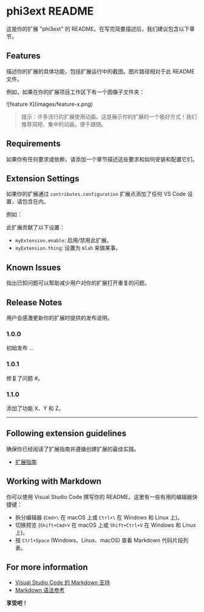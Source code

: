 # phi3ext README

这是你的扩展 "phi3ext" 的 README。在写完简要描述后，我们建议包含以下章节。

## Features

描述你的扩展的具体功能，包括扩展运行中的截图。图片路径相对于此 README 文件。

例如，如果在你的扩展项目工作区下有一个图像子文件夹：

\!\[feature X\]\(images/feature-x.png\)

> 提示：许多流行的扩展使用动画。这是展示你的扩展的一个极好方式！我们推荐简短、集中的动画，便于跟随。

## Requirements

如果你有任何要求或依赖，请添加一个章节描述这些要求和如何安装和配置它们。

## Extension Settings

如果你的扩展通过 `contributes.configuration` 扩展点添加了任何 VS Code 设置，请包含在内。

例如：

此扩展贡献了以下设置：

* `myExtension.enable`: 启用/禁用此扩展。
* `myExtension.thing`: 设置为 `blah` 来做某事。

## Known Issues

指出已知问题可以帮助减少用户对你的扩展打开重复的问题。

## Release Notes

用户会感激更新你的扩展时提供的发布说明。

### 1.0.0

初始发布 ...

### 1.0.1

修复了问题 #。

### 1.1.0

添加了功能 X、Y 和 Z。

---

## Following extension guidelines

确保你已经阅读了扩展指南并遵循创建扩展的最佳实践。

* [扩展指南](https://code.visualstudio.com/api/references/extension-guidelines?WT.mc_id=aiml-137032-kinfeylo)

## Working with Markdown

你可以使用 Visual Studio Code 撰写你的 README。这里有一些有用的编辑器快捷键：

* 拆分编辑器 (`Cmd+\` 在 macOS 上或 `Ctrl+\` 在 Windows 和 Linux 上)。
* 切换预览 (`Shift+Cmd+V` 在 macOS 上或 `Shift+Ctrl+V` 在 Windows 和 Linux 上)。
* 按 `Ctrl+Space` (Windows、Linux、macOS) 查看 Markdown 代码片段列表。

## For more information

* [Visual Studio Code 的 Markdown 支持](http://code.visualstudio.com/docs/languages/markdown?WT.mc_id=aiml-137032-kinfeylo)
* [Markdown 语法参考](https://help.github.com/articles/markdown-basics/)

**享受吧！**